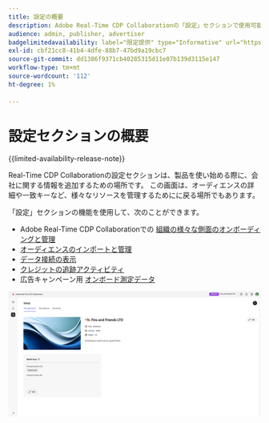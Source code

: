 ```yaml
---
title: 設定の概要
description: Adobe Real-Time CDP Collaborationの「設定」セクションで使用可能なすべてのオプションとワークフローについて
audience: admin, publisher, advertiser
badgelimitedavailability: label="限定提供" type="Informative" url="https://helpx.adobe.com/jp/legal/product-descriptions/real-time-customer-data-platform-collaboration.html newtab=true"
exl-id: cbf21cc8-41b4-4dfe-88b7-47bd9a19cbc7
source-git-commit: dd1386f9371cb40285315d11e07b139d3115e147
workflow-type: tm+mt
source-wordcount: '112'
ht-degree: 1%

---
```


# 設定セクションの概要

{{limited-availability-release-note}}

Real-Time CDP Collaborationの設定セクションは、製品を使い始める際に、会社に関する情報を追加するための場所です。 この画面は、オーディエンスの詳細や一致キーなど、様々なリソースを管理するためにに戻る場所でもあります。

「設定」セクションの機能を使用して、次のことができます。

* Adobe Real-Time CDP Collaborationでの [ 組織の様々な側面のオンボーディングと管理 ](/help/guide/setup/onboard-organization.md)
* [オーディエンスのインポートと管理](/help/guide/setup/onboard-audiences.md)
* [データ接続の表示](/help/guide/setup/manage-data-connection.md)
* [クレジットの追跡アクティビティ](/help/guide/setup/my-activity.md)
* 広告キャンペーン用 [ オンボード測定データ ](/help/guide/setup/onboard-measurement-data.md)

<!--

* [Import and manage identity crosswalks](/help/guide/setup/identity-crosswalk.md) *(not part of the beta release)*

-->

![ 設定ページ ](/help/assets/setup/setup-page.png)
